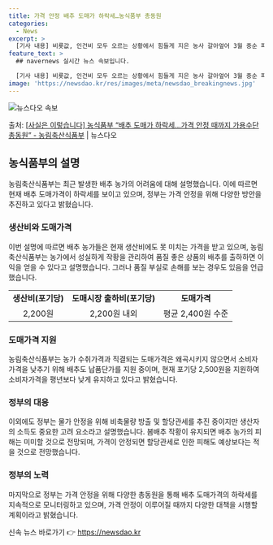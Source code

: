 ```yaml
---
title: 가격 안정 배추 도매가 하락세…농식품부 총동원
categories:
  - News
excerpt: >
  [기사 내용] 비룟값, 인건비 모두 오르는 상황에서 힘들게 지은 농사 갈아엎어 3월 중순 파종한 1억원 상당…
feature_text: >
  ## navernews 실시간 뉴스 속보입니다.

  [기사 내용] 비룟값, 인건비 모두 오르는 상황에서 힘들게 지은 농사 갈아엎어 3월 중순 파종한 1억원 상당…
image: 'https://newsdao.kr/res/images/meta/newsdao_breakingnews.jpg'
---
```


![뉴스다오 속보](https://newsdao.kr/res/images/meta/newsdao_breakingnews.jpg)

<p>출처: <a href="https://newsdao.kr/3803" rel="dofollow">[사실은 이렇습니다] 농식품부 “배추 도매가 하락세…가격 안정 때까지 가용수단 총동원” - 농림축산식품부</a> | 뉴스다오</p>

<h2 data-ke-size="size26">농식품부의 설명</h2>
<p data-ke-size="size16">농림축산식품부는 최근 발생한 배추 농가의 어려움에 대해 설명했습니다. 이에 따르면 현재 배추 도매가격이 하락세를 보이고 있으며, 정부는 가격 안정을 위해 다양한 방안을 추진하고 있다고 밝혔습니다.</p>

<h3>생산비와 도매가격</h3>
<p data-ke-size="size16">이번 설명에 따르면 배추 농가들은 현재 생산비에도 못 미치는 가격을 받고 있으며, 농림축산식품부는 농가에서 성실하게 작황을 관리하여 품질 좋은 상품의 배추를 출하하면 이익을 얻을 수 있다고 설명했습니다. 그러나 품질 부실로 손해를 보는 경우도 있음을 언급했습니다.</p>
<table>
	<tr>
		<td style="text-align: center; height: 17px;"><b>생산비(포기당)</b></td>
		<td style="text-align: center; height: 17px;"><b>도매시장 출하비(포기당)</b></td>
		<td style="text-align: center; height: 17px;"><b>도매가격</b></td>
	</tr>
	<tr>
		<td style="text-align: center; height: 17px;">2,200원</td>
		<td style="text-align: center; height: 17px;">2,200원 내외</td>
		<td style="text-align: center; height: 17px;">평균 2,400원 수준</td>
	</tr>
</table>

<h3>도매가격 지원</h3>
<p data-ke-size="size16">농림축산식품부는 농가 수취가격과 직결되는 도매가격은 왜곡시키지 않으면서 소비자가격을 낮추기 위해 배추도 납품단가를 지원 중이며, 현재 포기당 2,500원을 지원하여 소비자가격을 평년보다 낮게 유지하고 있다고 밝혔습니다.</p>

<h3>정부의 대응</h3>
<p data-ke-size="size16">이외에도 정부는 물가 안정을 위해 비축물량 방출 및 할당관세를 추진 중이지만 생산자의 소득도 중요한 고려 요소라고 설명했습니다. 봄배추 작황이 유지되면 배추 농가의 피해는 미미할 것으로 전망되며, 가격이 안정되면 할당관세로 인한 피해도 예상보다는 적을 것으로 전망했습니다.</p>

<h3>정부의 노력</h3>
<p data-ke-size="size16">마지막으로 정부는 가격 안정을 위해 다양한 총동원을 통해 배추 도매가격의 하락세를 지속적으로 모니터링하고 있으며, 가격 안정이 이루어질 때까지 다양한 대책을 시행할 계획이라고 밝혔습니다.</p> 

신속 뉴스 바로가기 👉 <a href="https://newsdao.kr" rel="dofollow">https://newsdao.kr</a>



